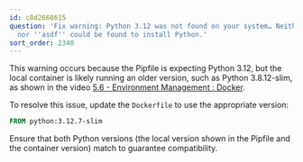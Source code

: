 ```yaml
---
id: c8d2668615
question: 'Fix warning: Python 3.12 was not found on your system… Neither ''pyenv''
  nor ''asdf'' could be found to install Python.'
sort_order: 2340
---
```


This warning occurs because the Pipfile is expecting Python 3.12, but the local container is likely running an older version, such as Python 3.8.12-slim, as shown in the video [5.6 - Environment Management : Docker](https://www.youtube.com/watch?v=wAtyYZ6zvAs&list=PL3MmuxUbc_hIhxl5Ji8t4O6lPAOpHaCLR&index=57).

To resolve this issue, update the `Dockerfile` to use the appropriate version:

```dockerfile
FROM python:3.12.7-slim
```

Ensure that both Python versions (the local version shown in the Pipfile and the container version) match to guarantee compatibility.